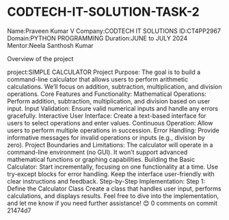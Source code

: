 # CODTECH-IT-SOLUTION-TASK-2
Name:Praveen Kumar V
Company:CODTECH IT SOLUTIONS
ID:CT4PP2967
Domain:PYTHON PROGRAMMING
Duration:JUNE to JULY 2024
Mentor:Neela Santhosh Kumar

Overview of the project

project:SIMPLE CALCULATOR
        Project Purpose:
                         The goal is to build a command-line calculator that allows users to perform arithmetic calculations.
                        We’ll focus on addition, subtraction, multiplication, and division operations.
        Core Features and Functionality:
                Mathematical Operations:
                        Perform addition, subtraction, multiplication, and division based on user input.
                Input Validation:
                        Ensure valid numerical inputs and handle any errors gracefully.
                Interactive User Interface:
                        Create a text-based interface for users to select operations and enter values.
                Continuous Operation:
                        Allow users to perform multiple operations in succession.
                Error Handling:
                        Provide informative messages for invalid operations or inputs (e.g., division by zero).
                Project Boundaries and Limitations:
                        The calculator will operate in a command-line environment (no GUI).
                        It won’t support advanced mathematical functions or graphing capabilities.
                Building the Basic Calculator:
                         Start incrementally, focusing on one functionality at a time.
                         Use try-except blocks for error handling.
                         Keep the interface user-friendly with clear instructions and feedback.
                Step-by-Step Implementation:
                        Step 1: Define the Calculator Class
                        Create a class that handles user input, performs calculations, and displays results.
                        Feel free to dive into the implementation, and let me know if you need further assistance! 😊
0 comments on commit 21474d7
